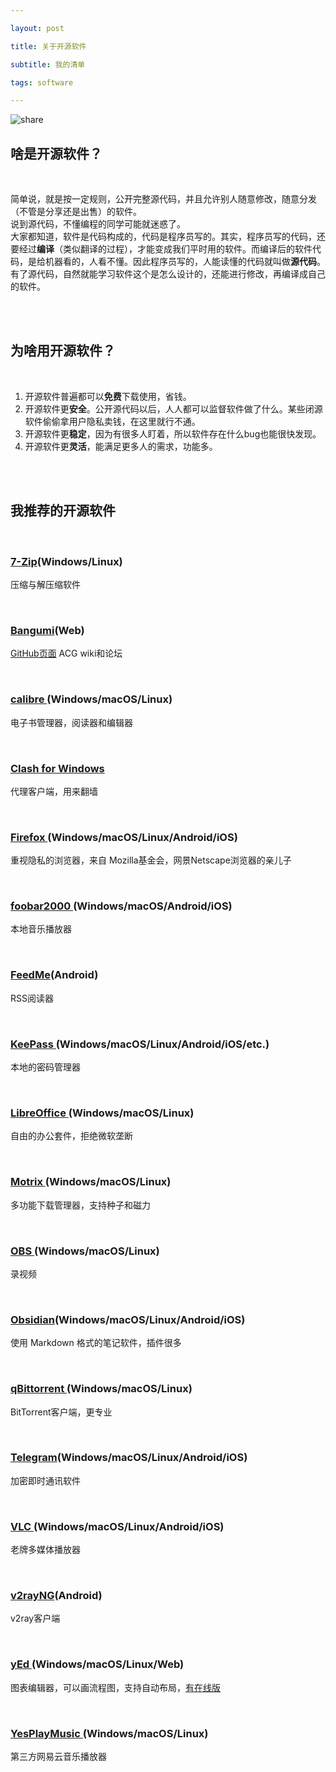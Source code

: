 ```yaml
---

layout: post

title: 关于开源软件

subtitle: 我的清单

tags: software

---
```


![share](https://images.unsplash.com/photo-1469571486292-0ba58a3f068b?ixlib=rb-1.2.1&ixid=MnwxMjA3fDB8MHxzZWFyY2h8Nnx8c2hhcmV8ZW58MHx8MHx8&auto=format&fit=crop&w=600&q=60)

## 啥是开源软件？
</br>

简单说，就是按一定规则，公开完整源代码，并且允许别人随意修改，随意分发 （不管是分享还是出售）的软件。    
说到源代码，不懂编程的同学可能就迷惑了。    
大家都知道，软件是代码构成的，代码是程序员写的。其实，程序员写的代码，还要经过**编译**（类似翻译的过程），才能变成我们平时用的软件。而编译后的软件代码，是给机器看的，人看不懂。因此程序员写的，人能读懂的代码就叫做**源代码**。    
有了源代码，自然就能学习软件这个是怎么设计的，还能进行修改，再编译成自己的软件。   

<br />
</br>


## 为啥用开源软件？

</br>

1. 开源软件普遍都可以**免费**下载使用，省钱。
2. 开源软件更**安全**。公开源代码以后，人人都可以监督软件做了什么。某些闭源软件偷偷拿用户隐私卖钱，在这里就行不通。
3. 开源软件更**稳定**，因为有很多人盯着，所以软件存在什么bug也能很快发现。
4. 开源软件更**灵活**，能满足更多人的需求，功能多。

<br />

</br>


## 我推荐的开源软件

<br />

### [7-Zip](https://www.7-zip.org/)(Windows/Linux)
压缩与解压缩软件 

<br />

### [Bangumi](https://bgm.tv/)(Web)
[GitHub页面](https://github.com/bangumi)
ACG wiki和论坛

<br />

### [calibre ](https://calibre-ebook.com/)(Windows/macOS/Linux)
电子书管理器，阅读器和编辑器

<br />

### [Clash for Windows](https://github.com/Fndroid/clash_for_windows_pkg)
代理客户端，用来翻墙

<br />


### [Firefox ](https://www.mozilla.org/en-US/firefox/new/)(Windows/macOS/Linux/Android/iOS)
重视隐私的浏览器，来自 Mozilla基金会，网景Netscape浏览器的亲儿子

<br />

### [foobar2000 ](https://www.foobar2000.org/)(Windows/macOS/Android/iOS)
本地音乐播放器

<br />

### [FeedMe](https://github.com/seazon/FeedMe)(Android)
RSS阅读器

<br />

### [KeePass ](https://keepass.info)(Windows/macOS/Linux/Android/iOS/etc.)
本地的密码管理器

<br />

### [LibreOffice ](https://www.libreoffice.org/)(Windows/macOS/Linux)
自由的办公套件，拒绝微软垄断

<br />

### [Motrix ](https://motrix.app/)(Windows/macOS/Linux)
多功能下载管理器，支持种子和磁力

<br />

### [OBS ](https://obsproject.com/) (Windows/macOS/Linux)
录视频

<br />

### [Obsidian](https://obsidian.md/)(Windows/macOS/Linux/Android/iOS)
使用 Markdown 格式的笔记软件，插件很多

<br />

### [qBittorrent ](https://www.qbittorrent.org/)(Windows/macOS/Linux)
BitTorrent客户端，更专业

<br />

### [Telegram](https://telegram.org/)(Windows/macOS/Linux/Android/iOS)
加密即时通讯软件

<br />

### [VLC ](https://www.videolan.org/vlc/)(Windows/macOS/Linux/Android/iOS)
老牌多媒体播放器

<br />

### [v2rayNG](https://github.com/2dust/v2rayNG)(Android)
v2ray客户端

<br />

### [yEd ](https://www.yworks.com/products/yed)(Windows/macOS/Linux/Web)
图表编辑器，可以画流程图，支持自动布局，[有在线版](https://www.yworks.com/yed-live/)

<br />

### [YesPlayMusic ](https://github.com/qier222/YesPlayMusic)(Windows/macOS/Linux)
第三方网易云音乐播放器

<br />

